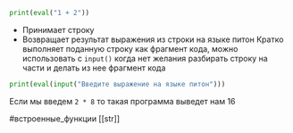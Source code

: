 ```python
print(eval("1 + 2"))
```
- Принимает строку
- Возвращает результат выражения из строки на языке питон
Кратко выполняет поданную строку как фрагмент кода, можно использовать с `input()` когда нет желания разбирать строку на части и делать из нее фрагмент кода

```python
print(eval(input("Введите выражение на языке питон")))
```
Если мы введем `2 * 8` то такая программа выведет нам 16

#встроенные_функции [[str]]
